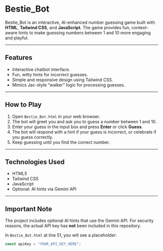 # Bestie_Bot

Bestie_Bot is an interactive, AI-enhanced number guessing game built with **HTML**, **Tailwind CSS**, and **JavaScript**. The game provides fun, context-aware hints to make guessing numbers between 1 and 10 more engaging and playful.

---

## Features

- Interactive chatbot interface.
- Fun, witty hints for incorrect guesses.
- Simple and responsive design using Tailwind CSS.
- Mimics Jac-style “walker” logic for processing guesses.

---

## How to Play

1. Open `Bestie_Bot.html` in your web browser.
2. The bot will greet you and ask you to guess a number between 1 and 10.
3. Enter your guess in the input box and press **Enter** or click **Guess**.
4. The bot will respond with a hint if your guess is incorrect, or celebrate if you guess correctly.
5. Keep guessing until you find the correct number.

---

## Technologies Used

- HTML5
- Tailwind CSS
- JavaScript
- Optional: AI hints via Gemini API

---

## Important Note

The project includes optional AI hints that use the Gemini API. For security reasons, the actual API key has **not** been included in this repository.  

In `Bestie_Bot.html` at line 51, you will see a placeholder:

```javascript
const apiKey = "YOUR_API_KEY_HERE";
